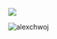 <a href="https://github.com/alexchwoj">
  <img src="https://github-readme-stats.vercel.app/api?username=alexchwoj&show_icons=true&theme=dark" />
</a>

<p>
  <img align="center" src="https://github-readme-streak-stats.herokuapp.com/?user=alexchwoj&theme=dark" alt="alexchwoj" />
</p>
